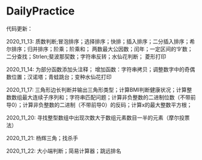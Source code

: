# DailyPractice
代码更新：

2020_11_13:
质数判断;冒泡排序；选择排序；快排；插入排序；二分插入排序；希尔排序；归并排序；阶乘；阶乘和；
两数最大公因数；闰年；一定区间的‘9’数；二分查找；Strlen;斐波那契数；字符串反转；水仙花判断；
菱形打印

2020_11_14:
为部分函数添加头注释；
增加函数：字符串拷贝；调整数字中的奇偶数位置；汉诺塔；青蛙跳台；变种水仙花打印

2020_11_17:
三角形边长判断并输出三角形类型；计算BMI判断健康状况；计算整数数组最大连续子序列和；字符串匹配问题；计算非负整数的二进制位数（不带前导0）；计算非负整数的二进制（不带前导0）的反码；计算x的最大整数平方根；

2020_11_20:
寻找整型数组中出现次数大于数组元素数目一半的元素（摩尔投票法）

2020_11_21:
杨辉三角；找杀手

2020_11_22:
大小端判断；简易计算器；跳远排名

